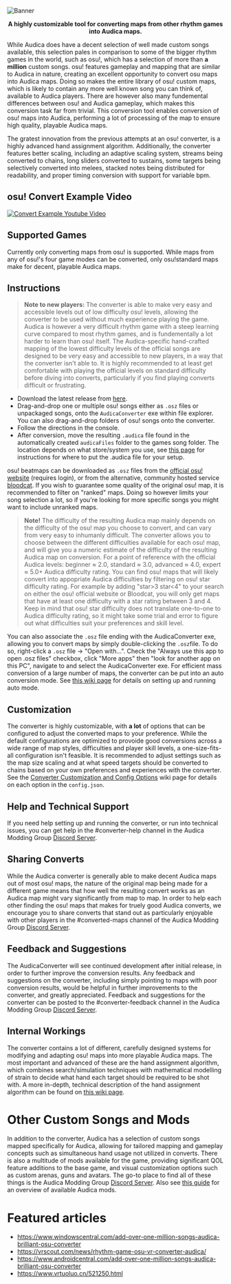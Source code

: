 
![Banner](https://i.imgur.com/TLKSbJc.png "Banner")

<p align="center">
<b>A highly customizable tool for converting maps from other rhythm games into Audica maps.</b><br>

While Audica does have a decent selection of well made custom songs available, this selection pales in comparison to some of the bigger rhythm games in the world, such as osu!, which has a selection of more than **a million** custom songs. osu! features gameplay and mapping that are similar to Audica in nature, creating an excellent opportunity to convert osu maps into Audica maps. Doing so makes the entire library of osu! custom maps, which is likely to contain any more well known song you can think of, available to Audica players. There are however also many fundemental differences between osu! and Audica gameplay, which makes this conversion task far from trivial. This conversion tool enables conversion of osu! maps into Audica, performing a lot of processing of the map to ensure high quality, playable Audica maps.

The gratest innovation from the previous attempts at an osu! converter, is a highly advanced hand assignment algorithm. Additionally, the converter features better scaling, including an adaptive scaling system, streams being converted to chains, long sliders converted to sustains, some targets being selectively converted into melees, stacked notes being distributed for readability, and proper timing conversion with support for variable bpm.
</p>

## osu! Convert Example Video

<a href="https://www.youtube.com/watch?v=VQHix2SwjBE" target="_blank">![Convert Example Youtube Video](https://img.youtube.com/vi/VQHix2SwjBE/0.jpg)</a>


## Supported Games
Currently only converting maps from osu! is supported. While maps from any of osu!'s four game modes can be converted, only osu!standard maps make for decent, playable Audica maps.

## Instructions
> **Note to new players:** The converter is able to make very easy and accessible levels out of low difficulty osu! levels, allowing the converter to be used without much experience playing the game. Audica is however a very difficult rhythm game with a steep learning curve compared to most rhythm games, and is fundementally a lot harder to learn than osu! itself. The Audica-specific hand-crafted mapping of the lowest difficulty levels of the official songs are designed to be very easy and accessible to new players, in a way that the converter isn't able to. It is highly recommended to at least get comfortable with playing the official levels on standard difficulty before diving into converts, particularly if you find playing converts difficult or frustrating.

* Download the latest release from [here](https://github.com/octoberU/AudicaConverter/releases).
* Drag-and-drop one or multiple osu! songs either as `.osz` files or unpackaged songs, onto the `AudicaConverter` exe within file explorer. You can also drag-and-drop folders of osu! songs onto the converter.
* Follow the directions in the console.
* After conversion, move the resulting `.audica` file found in the automatically created `audicaFiles` folder to the games song folder. The location depends on what store/system you use, see [this page](http://www.audica.wiki/audicawiki/index.php/How_To_Get_Custom_Songs) for instructions for where to put the .audica file for your setup.

osu! beatmaps can be downloaded as `.osz` files from the [official osu! website](https://osu.ppy.sh/beatmapsets?m=0&s=any) (requires login), or from the alternative, community hosted service [bloodcat](https://bloodcat.com/osu/?q=&c=b&m=0&s=&g=&l=). If you wish to guarantee some quality of the original osu! map, it is recommended to filter on "ranked" maps. Doing so however limits your song selection a lot, so if you're looking for more specific songs you might want to include unranked maps.

>**Note!** The difficulty of the resulting Audica map mainly depends on the difficulty of the osu! map you choose to convert, and can vary from very easy to inhumanly difficult. The converter allows you to choose between the different difficulties available for each osu! map, and will give you a numeric estimate of the difficulty of the resulting Audica map on conversion. For a point of reference with the official Audica levels: beginner ≈ 2.0, standard ≈ 3.0, advanced ≈ 4.0, expert ≈ 5.0+ Audica difficulty rating. You can find osu! maps that will likely convert into appopriate Audica difficulties by filtering on osu! star difficulty rating. For example by adding "star>3 star<4" to your search on either the osu! official website or Bloodcat, you will only get maps that have at least one difficulty with a star rating between 3 and 4. Keep in mind that osu! star difficulty does not translate one-to-one to Audica difficulty rating, so it might take some trial and error to figure out what difficulties suit your preferences and skill level.

You can also associate the `.osz` file ending with the AudicaConverter exe, allowing you to convert maps by simply double-clicking the `.osz`file. To do so, right-click a `.osz` file -> "Open with...". Check the "Always use this app to open .osz files" checkbox, click "More apps" then "look for another app on this PC", navigate to and select the AudicaConverter exe. For efficient mass conversion of a large number of maps, the converter can be put into an auto conversion mode. See [this wiki page](https://github.com/octoberU/AudicaConverter/wiki/Auto-Conversion-Mode-Configuration-and-Operation) for details on setting up and running auto mode.

## Customization
The converter is highly customizable, with **a lot** of options that can be configured to adjust the converted maps to your preference. While the default configurations are optimized to provoide good conversions across a wide range of map styles, difficulties and player skill levels, a one-size-fits-all configuration isn't feasible. It is recommended to adjust settings such as the map size scaling and at what speed targets should be converted to chains based on your own preferences and experiences with the converter. See the [Converter Customization and Config Options](https://github.com/octoberU/AudicaConverter/wiki/Converter-Customization-and-Config-Options) wiki page for details on each option in the `config.json`.

## Help and Technical Support
If you need help setting up and running the converter, or run into technical issues, you can get help in the #converter-help channel in the Audica Modding Group [Discord Server](https://discord.gg/cakQUt5).

## Sharing Converts
While the Audica converter is generally able to make decent Audica maps out of most osu! maps, the nature of the original map being made for a different game means that how well the resulting convert works as an Audica map might vary significantly from map to map. In order to help each other finding the osu! maps that makes for truely good Audica converts, we encourage you to share converts that stand out as particularly enjoyable with other players in the #converted-maps channel of the Audica Modding Group [Discord Server](https://discord.gg/cakQUt5).

## Feedback and Suggestions
The AudicaConverter will see continued development after initial release, in order to further improve the conversion results. Any feedback and suggestions on the converter, including simply pointing to maps with poor conversion results, would be helpful in further improvements to the converter, and greatly appreciated. Feedback and suggestions for the converter can be posted to the #converter-feedback channel in the Audica Modding Group [Discord Server](https://discord.gg/cakQUt5).

## Internal Workings
The converter contains a lot of different, carefully designed systems for modifying and adapting osu! maps into more playable Audica maps. The most important and advanced of these are the hand assignment algorithm, which combines search/simulation techniques with mathematical modelling of strain to decide what hand each target should be required to be shot with. A more in-depth, technical description of the hand assignment algorithm can be found on [this wiki page](https://github.com/octoberU/AudicaConverter/wiki/Hand-Selection-Algorithm:-How-It-Works).

# Other Custom Songs and Mods
In addition to the converter, Audica has a selection of custom songs mapped specifically for Audica, allowing for tailored mapping and gameplay concepts such as simultaneous hand usage not utilized in converts. There is also a multitude of mods available for the game, providing significant QOL feature additions to the base game, and visual customization options such as custom arenas, guns and avatars. The go-to place to find all of these things is the Audica Modding Group [Discord Server](https://discord.gg/cakQUt5). Also see [this guide](https://bsaber.com/audica-custom-songs-mods-guide/) for an overview of available Audica mods.

# Featured articles
* https://www.windowscentral.com/add-over-one-million-songs-audica-brilliant-osu-converter  
* https://vrscout.com/news/rhythm-game-osu-vr-converter-audica/  
* https://www.androidcentral.com/add-over-one-million-songs-audica-brilliant-osu-converter  
* https://www.vrtuoluo.cn/521250.html  
